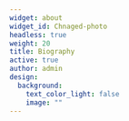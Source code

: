 ```yaml
---
widget: about
widget_id: Chnaged-photo
headless: true
weight: 20
title: Biography
active: true
author: admin
design:
  background:
    text_color_light: false
    image: ""
---
```

